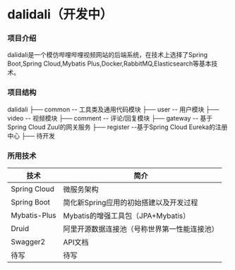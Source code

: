 # dalidali（开发中）
### 项目介绍
dalidali是一个模仿哔哩哔哩视频网站的后端系统，在技术上选择了Spring Boot,Spring Cloud,Mybatis Plus,Docker,RabbitMQ,Elasticsearch等基本技术。

### 项目结构
dalidali
├── common -- 工具类及通用代码模块
├── user -- 用户模块
├── video -- 视频模块
├── comment -- 评论/回复模块
├── gateway -- 基于Spring Cloud Zuul的网关服务
├── register --基于Spring Cloud Eureka的注册中心
├── 待开发

### 所用技术
|技术|简介|
|----|----|
|Spring Cloud| 微服务架构 |
|Spring Boot| 简化新Spring应用的初始搭建以及开发过程|
|Mybatis-Plus| Mybatis的增强工具包（JPA+Mybatis）|
|Druid|阿里开源数据连接池（号称世界第一性能连接池）|
|Swagger2|API文档|
|待写|待写|

